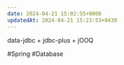 ```yaml
---
date: 2024-04-21 15:02:55+0000
updatedAt: 2024-04-21 15:23:53+8430
---
```

data-jdbc + jdbc-plus + jOOQ

#Spring 
#Database 
